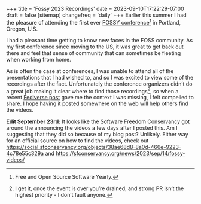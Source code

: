 +++
title = 'Fossy 2023 Recordings'
date = 2023-09-10T17:22:29-07:00
draft = false
[sitemap]
    changefreq = 'daily'
+++
Earlier this summer I had the pleasure of attending the first ever [FOSSY conference](https://2023.fossy.us/)[^1] in Portland, Oregon, U.S.

I had a pleasant time getting to know new faces in the FOSS community. As my first conference since moving to the US, it was great to get back out there and feel that sense of community that can sometimes be fleeting when working from home.

As is often the case at conferences, I was unable to attend all of the presentations that I had wished to, and so I was excited to view some of the recordings after the fact. Unfortunately the conference organizers didn’t do a great job making it clear where to find those recordings[^2], so when a recent [Fediverse post](https://fosstodon.org/@linux_mclinuxface/111026066106336886) gave me the context I was missing, I felt compelled to share. I hope having it posted somewhere on the web will help others find the videos.

[^1]: Free and Open Source Software Yearly.

[^2]: I get it, once the event is over you’re drained, and strong PR isn’t the highest priority - I don’t fault anyone.

**Edit September 23rd:**  It looks like the Software Freedom Conservancy got around the announcing the videos a few days after I posted this.
Am I suggesting that they did so because of my blog post? Unlikely. Either way for an official source on how to find the videos, check out https://social.sfconservancy.org/objects/38ae68d8-8a0d-466e-9223-4c78e55c329a and https://sfconservancy.org/news/2023/sep/14/fossy-videos/
